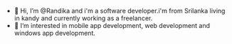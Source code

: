- 👋 Hi, I’m @Randika and i'm a software developer.i'm from Srilanka living in kandy and currently working as a freelancer.
- 👀 I’m interested in mobile app development, web development and windows app development.


<!---
RandikaMa/RandikaMa is a ✨ special ✨ repository because its `README.md` (this file) appears on your GitHub profile.
You can click the Preview link to take a look at your changes.
--->
